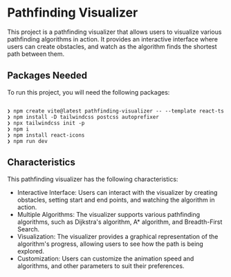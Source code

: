 # Pathfinding Visualizer

This project is a pathfinding visualizer that allows users to visualize various pathfinding algorithms in action. It provides an interactive interface where users can create obstacles, and watch as the algorithm finds the shortest path between them.

## Packages Needed

To run this project, you will need the following packages:
```

❯ npm create vite@latest pathfinding-visualizer -- --template react-ts
❯ npm install -D tailwindcss postcss autoprefixer
❯ npx tailwindcss init -p
❯ npm i
❯ npm install react-icons
❯ npm run dev

```

## Characteristics

This pathfinding visualizer has the following characteristics:

- Interactive Interface: Users can interact with the visualizer by creating obstacles, setting start and end points, and watching the algorithm in action.
- Multiple Algorithms: The visualizer supports various pathfinding algorithms, such as Dijkstra's algorithm, A* algorithm, and Breadth-First Search.
- Visualization: The visualizer provides a graphical representation of the algorithm's progress, allowing users to see how the path is being explored.
- Customization: Users can customize the animation speed and algorithms, and other parameters to suit their preferences.



